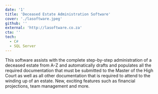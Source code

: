 ```yaml
---
date: '1'
title: 'Deceased Estate Administration Software'
cover: './lasoftware.jpeg'
github: ''
external: 'http://lasoftware.co.za'
cta: ''
tech:
  - C#
  - SQL Server
---
```


This software assists with the complete step-by-step administration of a deceased estate from A-Z and automatically drafts and populates all the required documentation that must be submitted to the Master of the High Court as well as all other documentation that is required to attend to the winding up of an estate. New, exciting features such as financial projections, team management and more.